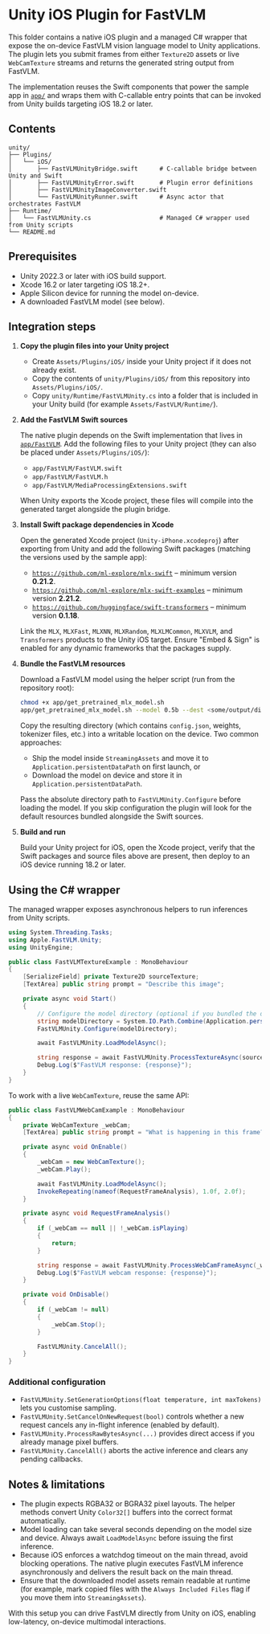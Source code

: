 # Unity iOS Plugin for FastVLM

This folder contains a native iOS plugin and a managed C# wrapper that expose the on-device FastVLM vision language model to Unity applications. The plugin lets you submit frames from either `Texture2D` assets or live `WebCamTexture` streams and returns the generated string output from FastVLM.

The implementation reuses the Swift components that power the sample app in [`app/`](../app) and wraps them with C-callable entry points that can be invoked from Unity builds targeting iOS 18.2 or later.

## Contents

```
unity/
├── Plugins/
│   └── iOS/
│       ├── FastVLMUnityBridge.swift      # C-callable bridge between Unity and Swift
│       ├── FastVLMUnityError.swift       # Plugin error definitions
│       ├── FastVLMUnityImageConverter.swift
│       └── FastVLMUnityRunner.swift      # Async actor that orchestrates FastVLM
├── Runtime/
│   └── FastVLMUnity.cs                   # Managed C# wrapper used from Unity scripts
└── README.md
```

## Prerequisites

- Unity 2022.3 or later with iOS build support.
- Xcode 16.2 or later targeting iOS 18.2+.
- Apple Silicon device for running the model on-device.
- A downloaded FastVLM model (see below).

## Integration steps

1. **Copy the plugin files into your Unity project**

   - Create `Assets/Plugins/iOS/` inside your Unity project if it does not already exist.
   - Copy the contents of `unity/Plugins/iOS/` from this repository into `Assets/Plugins/iOS/`.
   - Copy `unity/Runtime/FastVLMUnity.cs` into a folder that is included in your Unity build (for example `Assets/FastVLM/Runtime/`).

2. **Add the FastVLM Swift sources**

   The native plugin depends on the Swift implementation that lives in [`app/FastVLM`](../app/FastVLM). Add the following files to your Unity project (they can also be placed under `Assets/Plugins/iOS/`):

   - `app/FastVLM/FastVLM.swift`
   - `app/FastVLM/FastVLM.h`
   - `app/FastVLM/MediaProcessingExtensions.swift`

   When Unity exports the Xcode project, these files will compile into the generated target alongside the plugin bridge.

3. **Install Swift package dependencies in Xcode**

   Open the generated Xcode project (`Unity-iPhone.xcodeproj`) after exporting from Unity and add the following Swift packages (matching the versions used by the sample app):

   - [`https://github.com/ml-explore/mlx-swift`](https://github.com/ml-explore/mlx-swift) – minimum version **0.21.2**.
   - [`https://github.com/ml-explore/mlx-swift-examples`](https://github.com/ml-explore/mlx-swift-examples) – minimum version **2.21.2**.
   - [`https://github.com/huggingface/swift-transformers`](https://github.com/huggingface/swift-transformers) – minimum version **0.1.18**.

   Link the `MLX`, `MLXFast`, `MLXNN`, `MLXRandom`, `MLXLMCommon`, `MLXVLM`, and `Transformers` products to the Unity iOS target. Ensure "Embed & Sign" is enabled for any dynamic frameworks that the packages supply.

4. **Bundle the FastVLM resources**

   Download a FastVLM model using the helper script (run from the repository root):

   ```bash
   chmod +x app/get_pretrained_mlx_model.sh
   app/get_pretrained_mlx_model.sh --model 0.5b --dest <some/output/directory>
   ```

   Copy the resulting directory (which contains `config.json`, weights, tokenizer files, etc.) into a writable location on the device. Two common approaches:

   - Ship the model inside `StreamingAssets` and move it to `Application.persistentDataPath` on first launch, or
   - Download the model on device and store it in `Application.persistentDataPath`.

   Pass the absolute directory path to `FastVLMUnity.Configure` before loading the model. If you skip configuration the plugin will look for the default resources bundled alongside the Swift sources.

5. **Build and run**

   Build your Unity project for iOS, open the Xcode project, verify that the Swift packages and source files above are present, then deploy to an iOS device running 18.2 or later.

## Using the C# wrapper

The managed wrapper exposes asynchronous helpers to run inferences from Unity scripts.

```csharp
using System.Threading.Tasks;
using Apple.FastVLM.Unity;
using UnityEngine;

public class FastVLMTextureExample : MonoBehaviour
{
    [SerializeField] private Texture2D sourceTexture;
    [TextArea] public string prompt = "Describe this image";

    private async void Start()
    {
        // Configure the model directory (optional if you bundled the default resources)
        string modelDirectory = System.IO.Path.Combine(Application.persistentDataPath, "fastvlm");
        FastVLMUnity.Configure(modelDirectory);

        await FastVLMUnity.LoadModelAsync();

        string response = await FastVLMUnity.ProcessTextureAsync(sourceTexture, prompt);
        Debug.Log($"FastVLM response: {response}");
    }
}
```

To work with a live `WebCamTexture`, reuse the same API:

```csharp
public class FastVLMWebCamExample : MonoBehaviour
{
    private WebCamTexture _webCam;
    [TextArea] public string prompt = "What is happening in this frame?";

    private async void OnEnable()
    {
        _webCam = new WebCamTexture();
        _webCam.Play();

        await FastVLMUnity.LoadModelAsync();
        InvokeRepeating(nameof(RequestFrameAnalysis), 1.0f, 2.0f);
    }

    private async void RequestFrameAnalysis()
    {
        if (_webCam == null || !_webCam.isPlaying)
        {
            return;
        }

        string response = await FastVLMUnity.ProcessWebCamFrameAsync(_webCam, prompt);
        Debug.Log($"FastVLM webcam response: {response}");
    }

    private void OnDisable()
    {
        if (_webCam != null)
        {
            _webCam.Stop();
        }

        FastVLMUnity.CancelAll();
    }
}
```

### Additional configuration

- `FastVLMUnity.SetGenerationOptions(float temperature, int maxTokens)` lets you customise sampling.
- `FastVLMUnity.SetCancelOnNewRequest(bool)` controls whether a new request cancels any in-flight inference (enabled by default).
- `FastVLMUnity.ProcessRawBytesAsync(...)` provides direct access if you already manage pixel buffers.
- `FastVLMUnity.CancelAll()` aborts the active inference and clears any pending callbacks.

## Notes & limitations

- The plugin expects RGBA32 or BGRA32 pixel layouts. The helper methods convert Unity `Color32[]` buffers into the correct format automatically.
- Model loading can take several seconds depending on the model size and device. Always await `LoadModelAsync` before issuing the first inference.
- Because iOS enforces a watchdog timeout on the main thread, avoid blocking operations. The native plugin executes FastVLM inference asynchronously and delivers the result back on the main thread.
- Ensure that the downloaded model assets remain readable at runtime (for example, mark copied files with the `Always Included Files` flag if you move them into `StreamingAssets`).

With this setup you can drive FastVLM directly from Unity on iOS, enabling low-latency, on-device multimodal interactions.
